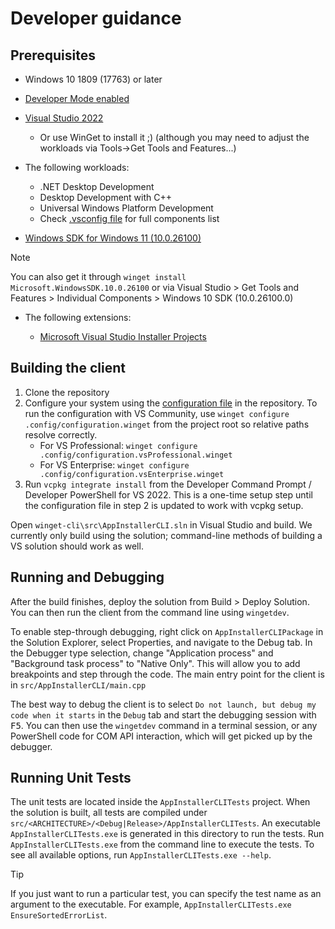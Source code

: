 # Developer guidance

## Prerequisites

* Windows 10 1809 (17763) or later
* [Developer Mode enabled](https://docs.microsoft.com/windows/uwp/get-started/enable-your-device-for-development)
* [Visual Studio 2022](https://visualstudio.microsoft.com/downloads/)
  * Or use WinGet to install it ;) (although you may need to adjust the workloads via Tools->Get Tools and Features...)
* The following workloads:
  * .NET Desktop Development
  * Desktop Development with C++
  * Universal Windows Platform Development
  * Check [.vsconfig file](../.vsconfig) for full components list

* [Windows SDK for Windows 11 (10.0.26100)](https://developer.microsoft.com/en-us/windows/downloads/sdk-archive/)

> [!NOTE]
> You can also get it through `winget install Microsoft.WindowsSDK.10.0.26100` or via Visual Studio > Get Tools and Features > Individual Components > Windows 10 SDK (10.0.26100.0)

* The following extensions:

  * [Microsoft Visual Studio Installer Projects](https://marketplace.visualstudio.com/items?itemName=VisualStudioClient.MicrosoftVisualStudio2022InstallerProjects)

## Building the client

1. Clone the repository
2. Configure your system using the [configuration file](../.config/configuration.winget) in the repository. To run the configuration with VS Community, use `winget configure .config/configuration.winget` from the project root so relative paths resolve correctly.
   - For VS Professional: `winget configure .config/configuration.vsProfessional.winget`
   - For VS Enterprise: `winget configure .config/configuration.vsEnterprise.winget`
3. Run `vcpkg integrate install` from the Developer Command Prompt / Developer PowerShell for VS 2022. This is a one-time setup step until the configuration file in step 2 is updated to work with vcpkg setup.

Open `winget-cli\src\AppInstallerCLI.sln` in Visual Studio and build. We currently only build using the solution; command-line methods of building a VS solution should work as well.

## Running and Debugging

After the build finishes, deploy the solution from Build > Deploy Solution. You can then run the client from the command line using `wingetdev`.

To enable step-through debugging, right click on `AppInstallerCLIPackage` in the Solution Explorer, select Properties, and navigate to the Debug tab. In the Debugger type selection, change "Application process" and "Background task process" to "Native Only". This will allow you to add breakpoints and step through the code. The main entry point for the client is in `src/AppInstallerCLI/main.cpp`

The best way to debug the client is to select `Do not launch, but debug my code when it starts` in the `Debug` tab and start the debugging session with <kbd>F5</kbd>. You can then use the `wingetdev` command in a terminal session, or any PowerShell code for COM API interaction, which will get picked up by the debugger.

## Running Unit Tests

The unit tests are located inside the `AppInstallerCLITests` project. When the solution is built, all tests are compiled under `src/<ARCHITECTURE>/<Debug|Release>/AppInstallerCLITests`. An executable `AppInstallerCLITests.exe` is generated in this directory to run the tests. Run `AppInstallerCLITests.exe` from the command line to execute the tests. To see all available options, run `AppInstallerCLITests.exe --help`.

> [!TIP]
> If you just want to run a particular test, you can specify the test name as an argument to the executable. For example, `AppInstallerCLITests.exe EnsureSortedErrorList`.
